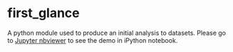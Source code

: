 # first_glance
A python module used to produce an initial analysis to datasets.
Please go to [Jupyter nbviewer](http://nbviewer.ipython.org/gist/billycyy/525a67b3d056dce423c9) to see the demo in iPython notebook.
